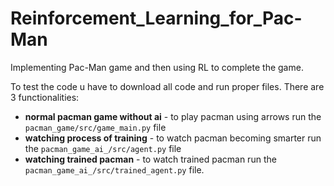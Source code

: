 # Reinforcement_Learning_for_Pac-Man
Implementing Pac-Man game and then using RL to complete the game.

To test the code u have to download all code and run proper files. There are 3 functionalities:
* **normal pacman game without ai** - to play pacman using arrows run the ``pacman_game/src/game_main.py`` file
* **watching process of training** - to watch pacman becoming smarter run the ``pacman_game_ai_/src/agent.py`` file
* **watching trained pacman** - to watch trained pacman run the ``pacman_game_ai_/src/trained_agent.py`` file.
